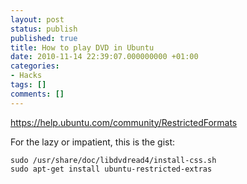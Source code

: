 ```yaml
---
layout: post
status: publish
published: true
title: How to play DVD in Ubuntu
date: 2010-11-14 22:39:07.000000000 +01:00
categories:
- Hacks
tags: []
comments: []
---
```

<a href="https://help.ubuntu.com/community/RestrictedFormats">https://help.ubuntu.com/community/RestrictedFormats</a>

For the lazy or impatient, this is the gist:

```
sudo /usr/share/doc/libdvdread4/install-css.sh
sudo apt-get install ubuntu-restricted-extras
```

